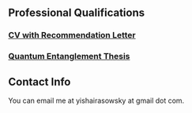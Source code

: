 ## Professional Qualifications
<!-- ### [Curriculum Vitae](cv.pdf) -->
<!-- ### [Letter of Recommendation](letter_of_recommendation.pdf) -->
### [CV with Recommendation Letter](cv_with_recommendation.docx)
### [Quantum Entanglement Thesis](thesis.pdf)

## Contact Info
You can email me at yishairasowsky at gmail dot com.
	
